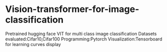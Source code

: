 # Vision-transformer-for-image-classification
Pretrained hugging face VIT for multi class image classification
Datasets evaluated:Cifar10,Cifar100
Programming:Pytorch
Visualization:Tensorboard for learning curves display
